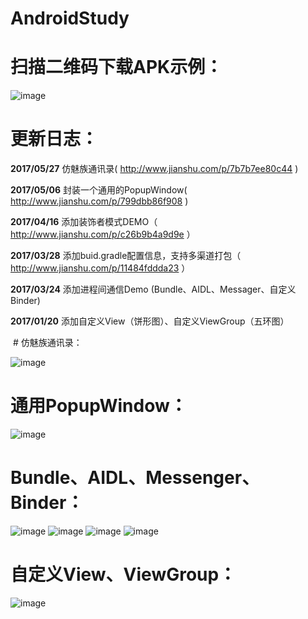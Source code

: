# AndroidStudy

# 扫描二维码下载APK示例：
![image](https://github.com/crazyqiang/AndroidStudy/blob/master/qrcode.png) 

# 更新日志：

**2017/05/27**
 仿魅族通讯录( http://www.jianshu.com/p/7b7b7ee80c44 )

**2017/05/06**
 封装一个通用的PopupWindow( http://www.jianshu.com/p/799dbb86f908 )
 
 **2017/04/16**
 添加装饰者模式DEMO（ http://www.jianshu.com/p/c26b9b4a9d9e ）

 **2017/03/28**
 添加buid.gradle配置信息，支持多渠道打包（ http://www.jianshu.com/p/11484fddda23 ）
 
 **2017/03/24**
 添加进程间通信Demo (Bundle、AIDL、Messager、自定义Binder)
 
  **2017/01/20**
 添加自定义View（饼形图）、自定义ViewGroup（五环图）
 
  # 仿魅族通讯录：
  
 ![image](https://github.com/crazyqiang/AndroidStudy/blob/master/pic/Contacts.gif) 
 
 # 通用PopupWindow：
 ![image](https://github.com/crazyqiang/AndroidStudy/blob/master/pic/PopupWindow.gif) 
 
 # Bundle、AIDL、Messenger、Binder：
![image](https://github.com/crazyqiang/AndroidStudy/blob/master/pic/intent.gif) 
![image](https://github.com/crazyqiang/AndroidStudy/blob/master/pic/aidl.gif) 
![image](https://github.com/crazyqiang/AndroidStudy/blob/master/pic/messenger.gif) 
![image](https://github.com/crazyqiang/AndroidStudy/blob/master/pic/binder.gif) 

# 自定义View、ViewGroup：
![image](https://github.com/crazyqiang/AndroidStudy/blob/master/pic/initpintu.jpg) 
